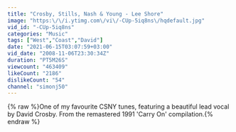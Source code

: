 ```yaml
---
title: "Crosby, Stills, Nash & Young - Lee Shore"
image: "https:\/\/i.ytimg.com\/vi\/-CUp-5iq8ns\/hqdefault.jpg"
vid_id: "-CUp-5iq8ns"
categories: "Music"
tags: ["West","Coast","David"]
date: "2021-06-15T03:07:59+03:00"
vid_date: "2008-11-06T23:30:34Z"
duration: "PT5M26S"
viewcount: "463409"
likeCount: "2186"
dislikeCount: "54"
channel: "simonj50"
---
```

{% raw %}One of my favourite CSNY tunes, featuring a beautiful lead vocal by David Crosby.  From the remastered 1991 'Carry On'  compilation.{% endraw %}

